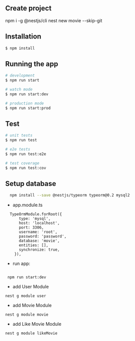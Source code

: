 ## Create project
   npm i -g @nestjs/cli
   nest new movie --skip-git
## Installation

```bash
$ npm install
```

## Running the app

```bash
# development
$ npm run start

# watch mode
$ npm run start:dev

# production mode
$ npm run start:prod
```

## Test

```bash
# unit tests
$ npm run test

# e2e tests
$ npm run test:e2e

# test coverage
$ npm run test:cov
```

## Setup database

```bash
  npm install --save @nestjs/typeorm typeorm@0.2 mysql2
```

- app.module.ts

```
  TypeOrmModule.forRoot({
      type: 'mysql',
      host: 'localhost',
      port: 3306,
      username: 'root',
      password: 'password',
      database: 'movie',
      entities: [],
      synchronize: true,
    }),
```

- run app: 

```

 npm run start:dev

```

- add User Module


```
nest g module user

```

- add Movie Module

```
nest g module movie

```

- add Like Movie Module

```
nest g module likeMovie

```
